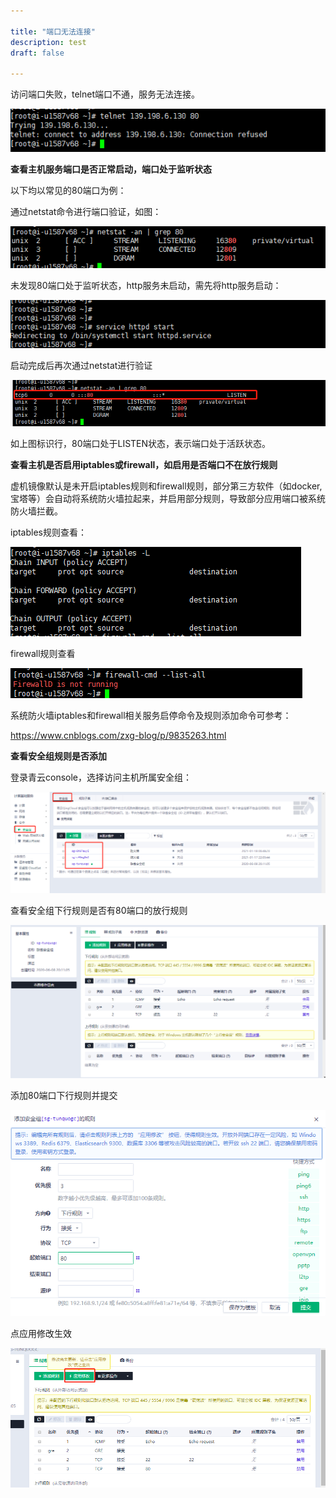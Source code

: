 ```yaml
---

title: "端口无法连接"
description: test
draft: false

---
```


访问端口失败，telnet端口不通，服务无法连接。

![](../_images/telnet.png)



**查看主机服务端口是否正常启动，端口处于监听状态**

以下均以常见的80端口为例：

通过netstat命令进行端口验证，如图：

![](../_images/netstat80no.png)

未发现80端口处于监听状态，http服务未启动，需先将http服务启动：

![](../_images/starthttpd.png)

启动完成后再次通过netstat进行验证

![](../_images/netstat80yes.png)

如上图标识行，80端口处于LISTEN状态，表示端口处于活跃状态。



**查看主机是否启用iptables或firewall，如启用是否端口不在放行规则**

虚机镜像默认是未开启iptables规则和firewall规则，部分第三方软件（如docker,宝塔等）会自动将系统防火墙拉起来，并启用部分规则，导致部分应用端口被系统防火墙拦截。

iptables规则查看：

![](../_images/iptables.png)

firewall规则查看

![](../_images/firewall.png)



系统防火墙iptables和firewall相关服务启停命令及规则添加命令可参考：

https://www.cnblogs.com/zxg-blog/p/9835263.html



**查看安全组规则是否添加**

登录青云console，选择访问主机所属安全组：

![](../_images/anquanzu.png)

查看安全组下行规则是否有80端口的放行规则

![](../_images/showanquanzu.png)

添加80端口下行规则并提交



![](../_images/add80.png)

点应用修改生效

![](../_images/applay.png)